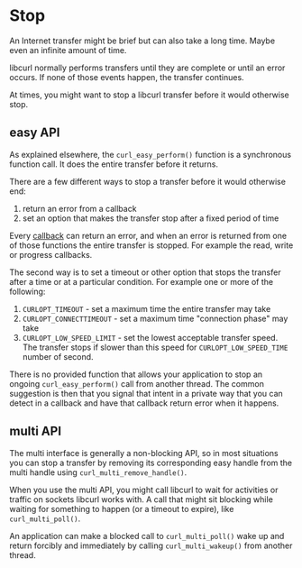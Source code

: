 # Stop

An Internet transfer might be brief but can also take a long time. Maybe even
an infinite amount of time.

libcurl normally performs transfers until they are complete or until an error
occurs. If none of those events happen, the transfer continues.

At times, you might want to stop a libcurl transfer before it would otherwise
stop.

## easy API

As explained elsewhere, the `curl_easy_perform()` function is a synchronous
function call. It does the entire transfer before it returns.

There are a few different ways to stop a transfer before it would otherwise
end:

1. return an error from a callback
2. set an option that makes the transfer stop after a fixed period of time

Every [callback](../callbacks/) can return an error, and when an error is
returned from one of those functions the entire transfer is stopped. For
example the read, write or progress callbacks.

The second way is to set a timeout or other option that stops the transfer
after a time or at a particular condition. For example one or more of the
following:

1. `CURLOPT_TIMEOUT` - set a maximum time the entire transfer may take
2. `CURLOPT_CONNECTTIMEOUT` - set a maximum time "connection phase" may take
3. `CURLOPT_LOW_SPEED_LIMIT` - set the lowest acceptable transfer speed. The
   transfer stops if slower than this speed for `CURLOPT_LOW_SPEED_TIME`
   number of second.

There is no provided function that allows your application to stop an ongoing
`curl_easy_perform()` call from another thread. The common suggestion is then
that you signal that intent in a private way that you can detect in a callback
and have that callback return error when it happens.

## multi API

The multi interface is generally a non-blocking API, so in most situations you
can stop a transfer by removing its corresponding easy handle from the multi
handle using `curl_multi_remove_handle()`.

When you use the multi API, you might call libcurl to wait for activities or
traffic on sockets libcurl works with. A call that might sit blocking while
waiting for something to happen (or a timeout to expire), like
`curl_multi_poll()`.

An application can make a blocked call to `curl_multi_poll()` wake up and
return forcibly and immediately by calling `curl_multi_wakeup()` from another
thread.
